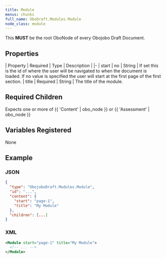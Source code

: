 ```yaml
---
title: Module
menus: chunks
full_name: OboDraft.Modules.Module
node_class: module
---
```

This **MUST** be the root OboNode of every Obojobo Draft Document.

## Properties

| Property | Required | Type | Description |
|-
| start | no | String | If set this is the id of where the user will be navigated to when the document is loaded. If no value is specified the user will start at the first page of the first section.
| title | Required | String | The title of the module.

## Required Children

Expects one or more of {{ 'Content' | obo_node }} or {{ 'Assessment' | obo_node }}

## Variables Registered

None

## Example

### JSON

```json
{
  "type": "ObojoboDraft.Modules.Module",
  "id": "...",
  "content": {
    "start": "page-1",
    "title": "My Module"
  },
  "children": [...]
}
```

### XML

```xml
<Module start="page-1" title="My Module">
  <!-- ... -->
</Module>
```
